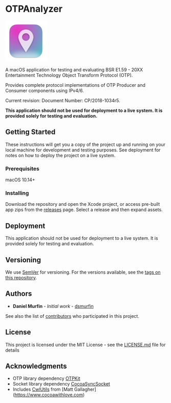 # OTPAnalyzer

![OTPAnalyzer Icon](https://github.com/dsmurfin/OTPAnalyzer/blob/master/OTPAnalyzer/Assets.xcassets/AppIcon.appiconset/IconMac128.png)

A macOS application for testing and evaluating BSR E1.59 - 20XX Entertainment Technology Object Transform Protocol (OTP).

Provides complete protocol implementations of OTP Producer and Consumer components using IPv4/6.

Current revision: Document Number: CP/2018-1034r5.

**This application should not be used for deployment to a live system. It is provided solely for testing and evaluation.**

## Getting Started

These instructions will get you a copy of the project up and running on your local machine for development and testing purposes. See deployment for notes on how to deploy the project on a live system.

### Prerequisites

macOS 10.14+

### Installing

Download the repository and open the Xcode project, or access pre-built app zips from the [releases](https://github.com/dsmurfin/OTPAnalyzer/releases) page. Select a release and then expand assets.

## Deployment

This application should not be used for deployment to a live system. It is provided solely for testing and evaluation.

## Versioning

We use [SemVer](http://semver.org/) for versioning. For the versions available, see the [tags on this repository](https://github.com/dsmurfin/OTPAnalyzer/tags). 

## Authors

* **Daniel Murfin** - *Initial work* - [dsmurfin](https://github.com/dsmurfin)

See also the list of [contributors](https://github.com/dsmurfin/OTPAnalyzer/graphs/contributors) who participated in this project.

## License

This project is licensed under the MIT License - see the [LICENSE.md](LICENSE.md) file for details

## Acknowledgments

* OTP library dependency [OTPKit](https://github.com/dsmurfin/OTPKit)
* Socket library dependency [CocoaSyncSocket](https://github.com/robbiehanson/CocoaAsyncSocket)
* Includes [CwlUtils](https://github.com/mattgallagher/CwlUtils) from [Matt Gallagher] (https://www.cocoawithlove.com)
